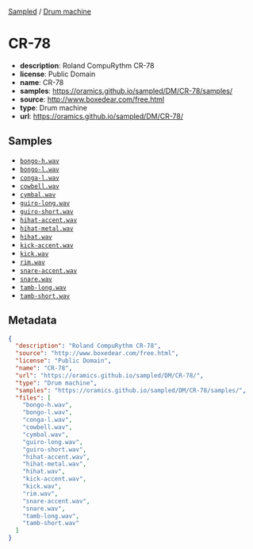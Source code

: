 
[Sampled](https://oramics.github.io/sampled) /
[Drum machine](/DM)

# CR-78

- __description__: Roland CompuRythm CR-78
- __license__: Public Domain
- __name__: CR-78
- __samples__: https://oramics.github.io/sampled/DM/CR-78/samples/
- __source__: http://www.boxedear.com/free.html
- __type__: Drum machine
- __url__: https://oramics.github.io/sampled/DM/CR-78/

## Samples

- [`bongo-h.wav`](https://oramics.github.io/sampled/DM/CR-78/samples/bongo-h.wav)
- [`bongo-l.wav`](https://oramics.github.io/sampled/DM/CR-78/samples/bongo-l.wav)
- [`conga-l.wav`](https://oramics.github.io/sampled/DM/CR-78/samples/conga-l.wav)
- [`cowbell.wav`](https://oramics.github.io/sampled/DM/CR-78/samples/cowbell.wav)
- [`cymbal.wav`](https://oramics.github.io/sampled/DM/CR-78/samples/cymbal.wav)
- [`guiro-long.wav`](https://oramics.github.io/sampled/DM/CR-78/samples/guiro-long.wav)
- [`guiro-short.wav`](https://oramics.github.io/sampled/DM/CR-78/samples/guiro-short.wav)
- [`hihat-accent.wav`](https://oramics.github.io/sampled/DM/CR-78/samples/hihat-accent.wav)
- [`hihat-metal.wav`](https://oramics.github.io/sampled/DM/CR-78/samples/hihat-metal.wav)
- [`hihat.wav`](https://oramics.github.io/sampled/DM/CR-78/samples/hihat.wav)
- [`kick-accent.wav`](https://oramics.github.io/sampled/DM/CR-78/samples/kick-accent.wav)
- [`kick.wav`](https://oramics.github.io/sampled/DM/CR-78/samples/kick.wav)
- [`rim.wav`](https://oramics.github.io/sampled/DM/CR-78/samples/rim.wav)
- [`snare-accent.wav`](https://oramics.github.io/sampled/DM/CR-78/samples/snare-accent.wav)
- [`snare.wav`](https://oramics.github.io/sampled/DM/CR-78/samples/snare.wav)
- [`tamb-long.wav`](https://oramics.github.io/sampled/DM/CR-78/samples/tamb-long.wav)
- [`tamb-short.wav`](https://oramics.github.io/sampled/DM/CR-78/samples/tamb-short.wav)

## Metadata

```json
{
  "description": "Roland CompuRythm CR-78",
  "source": "http://www.boxedear.com/free.html",
  "license": "Public Domain",
  "name": "CR-78",
  "url": "https://oramics.github.io/sampled/DM/CR-78/",
  "type": "Drum machine",
  "samples": "https://oramics.github.io/sampled/DM/CR-78/samples/",
  "files": [
    "bongo-h.wav",
    "bongo-l.wav",
    "conga-l.wav",
    "cowbell.wav",
    "cymbal.wav",
    "guiro-long.wav",
    "guiro-short.wav",
    "hihat-accent.wav",
    "hihat-metal.wav",
    "hihat.wav",
    "kick-accent.wav",
    "kick.wav",
    "rim.wav",
    "snare-accent.wav",
    "snare.wav",
    "tamb-long.wav",
    "tamb-short.wav"
  ]
}
```

